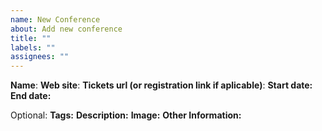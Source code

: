 ```yaml
---
name: New Conference
about: Add new conference
title: ""
labels: ""
assignees: ""
---
```


**Name**:
**Web site**:
**Tickets url (or registration link if aplicable)**:
**Start date:**
**End date:**

Optional:
**Tags:**
**Description:**
**Image:**
**Other Information:**
